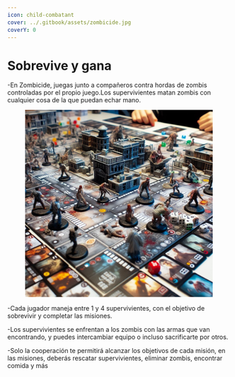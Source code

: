 ```yaml
---
icon: child-combatant
cover: ../.gitbook/assets/zombicide.jpg
coverY: 0
---
```


# Sobrevive y gana



&#x20;\-En Zombicide, juegas junto a compañeros contra hordas de zombis controladas por el propio juego.Los supervivientes matan zombis con cualquier cosa de la que puedan echar mano.

<figure><img src="../.gitbook/assets/zombicide.jpg" alt=""><figcaption></figcaption></figure>

\-Cada jugador maneja entre 1 y 4 supervivientes, con el objetivo de sobrevivir y completar las misiones.

&#x20;\-Los supervivientes se enfrentan a los zombis con las armas que van encontrando, y puedes intercambiar equipo o incluso sacrificarte por otros.&#x20;

\-Solo la cooperación te permitirá alcanzar los objetivos de cada misión, en las misiones, deberás rescatar supervivientes, eliminar zombis, encontrar comida y más
